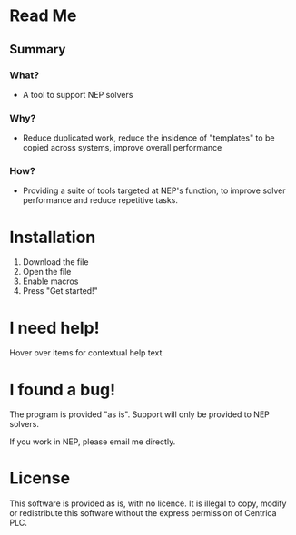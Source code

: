 # Read Me


## Summary
### What?

- A tool to support NEP solvers

### Why?

- Reduce duplicated work, reduce the insidence of "templates" to be copied across systems, improve overall performance

### How?

- Providing a suite of tools targeted at NEP's function, to improve solver performance and reduce repetitive tasks.

# Installation

1. Download the file
2. Open the file
3. Enable macros
4. Press "Get started!"

# I need help!

Hover over items for contextual help text

# I found a bug!

The program is provided "as is". Support will only be provided to NEP solvers.

If you work in NEP, please email me directly.

# License

This software is provided as is, with no licence. It is illegal to copy, modify or redistribute this software without the express permission of Centrica PLC.
